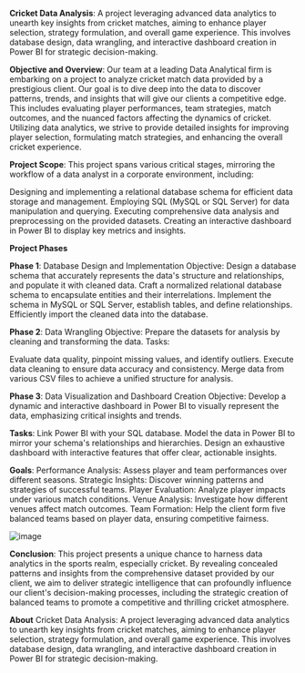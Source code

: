 **Cricket Data Analysis**: A project leveraging advanced data analytics to unearth key insights from cricket matches, aiming to enhance player selection, strategy formulation, and overall game experience. This involves database design, data wrangling, and interactive dashboard creation in Power BI for strategic decision-making.

**Objective and Overview**: Our team at a leading Data Analytical firm is embarking on a project to analyze cricket match data provided by a prestigious client. Our goal is to dive deep into the data to discover patterns, trends, and insights that will give our clients a competitive edge. This includes evaluating player performances, team strategies, match outcomes, and the nuanced factors affecting the dynamics of cricket. Utilizing data analytics, we strive to provide detailed insights for improving player selection, formulating match strategies, and enhancing the overall cricket experience.

**Project Scope**: This project spans various critical stages, mirroring the workflow of a data analyst in a corporate environment, including:

Designing and implementing a relational database schema for efficient data storage and management. Employing SQL (MySQL or SQL Server) for data manipulation and querying. Executing comprehensive data analysis and preprocessing on the provided datasets. Creating an interactive dashboard in Power BI to display key metrics and insights.

**Project Phases**

**Phase 1**: Database Design and Implementation Objective: Design a database schema that accurately represents the data's structure and relationships, and populate it with cleaned data. Craft a normalized relational database schema to encapsulate entities and their interrelations. Implement the schema in MySQL or SQL Server, establish tables, and define relationships. Efficiently import the cleaned data into the database.

**Phase 2**: Data Wrangling Objective: Prepare the datasets for analysis by cleaning and transforming the data. Tasks:

Evaluate data quality, pinpoint missing values, and identify outliers.
Execute data cleaning to ensure data accuracy and consistency.
Merge data from various CSV files to achieve a unified structure for analysis.

**Phase 3**: Data Visualization and Dashboard Creation Objective: Develop a dynamic and interactive dashboard in Power BI to visually represent the data, emphasizing critical insights and trends. 

**Tasks**:
Link Power BI with your SQL database.
Model the data in Power BI to mirror your schema's relationships and hierarchies.
Design an exhaustive dashboard with interactive features that offer clear, actionable insights.

**Goals**: Performance Analysis: Assess player and team performances over different seasons. Strategic Insights: Discover winning patterns and strategies of successful teams. Player Evaluation: Analyze player impacts under various match conditions. Venue Analysis: Investigate how different venues affect match outcomes. Team Formation: Help the client form five balanced teams based on player data, ensuring competitive fairness.


![image](https://github.com/MSOMESHWAR/IPL-Data-Analytics/assets/156932357/6644d876-6933-4fa3-8741-60b6efdf3e55)


**Conclusion**: This project presents a unique chance to harness data analytics in the sports realm, especially cricket. By revealing concealed patterns and insights from the comprehensive dataset provided by our client, we aim to deliver strategic intelligence that can profoundly influence our client's decision-making processes, including the strategic creation of balanced teams to promote a competitive and thrilling cricket atmosphere.

**About**
Cricket Data Analysis: A project leveraging advanced data analytics to unearth key insights from cricket matches, aiming to enhance player selection, strategy formulation, and overall game experience. This involves database design, data wrangling, and interactive dashboard creation in Power BI for strategic decision-making.


